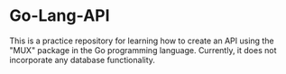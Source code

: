 # Go-Lang-API
This is a practice repository for learning how to create an API using the "MUX" package in the Go programming language. Currently, it does not incorporate any database functionality.


